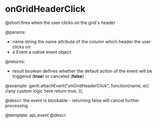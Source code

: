 onGridHeaderClick
=============
@short:fires when the user clicks on the grid's header
	

@params:
- name	string	the name attribute of the column which header the user clicks on
- e		Event	a native event object

@returns:  
- result     boolean       defines whether the default action of the event will be triggered (<b>true</b>) or canceled (<b>false</b>)

@example:
gantt.attachEvent("onGridHeaderClick", function(name, e){
	//any custom logic here
    return true;
});

@descr:
the event is blockable - returning false will cancel further processing

@template:	api_event
@descr:

